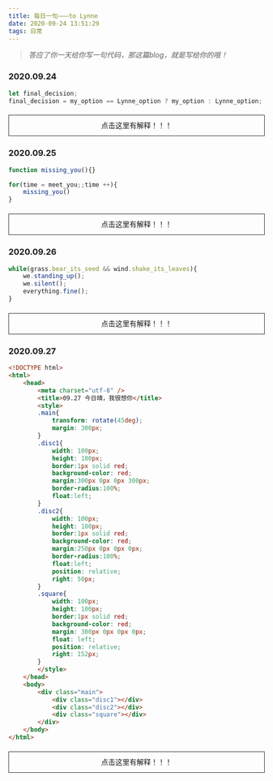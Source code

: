 ```yaml
---
title: 每日一句———to Lynne
date: 2020-09-24 13:51:29
tags: 日常
---
```


> *答应了你一天给你写一句代码，那这篇blog，就是写给你的哦！*


### 2020.09.24

```javascript
let final_decision;
final_decision = my_option == Lynne_option ? my_option : Lynne_option;
```
<div style="width:100%;line-height:40px;border: 1px solid #333;text-align:center;margin:20px auto;" onclick="this.innerHTML = '意见一致的时候听我的，意见不同的时候听老婆的！'">点击这里有解释！！！</div>

### 2020.09.25

```javascript
function missing_you(){}

for(time = meet_you;;time ++){
    missing_you()
}
```
<div style="width:100%;line-height:40px;border: 1px solid #333;text-align:center;margin:20px auto;" onclick="this.innerHTML = '自从遇见了你，就不停地想你。'">点击这里有解释！！！</div>

### 2020.09.26

```javascript
while(grass.bear_its_seed && wind.shake_its_leaves){
    we.standing_up();
    we.silent();
    everything.fine();
}
```
<div style="width:100%;line-height:40px;border: 1px solid #333;text-align:center;margin:20px auto;" onclick="this.innerHTML = '草在结它的种子<br/>风在摇它的叶子<br/>我们站着，不说话<br/>就十分美好<br/> —— 选自顾城《门前》'">点击这里有解释！！！</div>

### 2020.09.27
```html
<!DOCTYPE html>
<html>
    <head>
        <meta charset="utf-8" />
        <title>09.27 今日晴，我很想你</title>
        <style>
        .main{
            transform: rotate(45deg);
            margin: 300px;
        }
        .disc1{
            width: 100px;
            height: 100px;
            border:1px solid red;
            background-color: red;
            margin:300px 0px 0px 300px;
            border-radius:100%;
            float:left;
        }
        .disc2{
            width: 100px;
            height: 100px;
            border:1px solid red;
            background-color: red;
            margin:250px 0px 0px 0px;
            border-radius:100%;
            float:left;
            position: relative;
            right: 50px;
        }
        .square{
            width: 100px;
            height: 100px;
            border:1px solid red;
            background-color: red;
            margin: 300px 0px 0px 0px;
            float: left;
            position: relative;
            right: 152px;
        }
        </style>
    </head>
    <body>
        <div class="main">
            <div class="disc1"></div>
            <div class="disc2"></div>
            <div class="square"></div>
        </div>
    </body>
</html>
```
<div style="width:100%;line-height:40px;border: 1px solid #333;text-align:center;margin:20px auto;" onclick="this.innerHTML=`<div class='main' style='transform:rotate(45deg);margin:300px;margin:0 auto;'><div class='disc1' style='width:100px;height:100px;border:1px solid red;background:red;margin:300px 0px 0px 300px;border-radius:100%;float:left;'></div><div class='disc2' style='width:100px;height:100px;border:1px solid red;background:red;margin:250px 0px 0px 0px;border-radius:100%;float:left;position:relative;right:50px;'></div><div class='square' style='width:100px;height:100px;border:1px solid red;background:red;margin:300px 0px 0px 0px;float:left;position:relative;right:152px;'></div></div>`">点击这里有解释！！！</div>